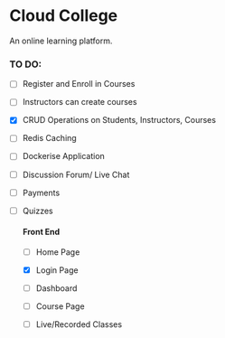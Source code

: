 # Cloud College

An online learning platform.

### TO DO:

- [ ] Register and Enroll in Courses
- [ ] Instructors can create courses 
- [X] CRUD Operations on Students, Instructors, Courses
- [ ] Redis Caching
- [ ] Dockerise Application
- [ ] Discussion Forum/ Live Chat
- [ ] Payments
- [ ] Quizzes
  
  #### Front End
  - [ ] Home Page
  - [X] Login Page
  - [ ] Dashboard
  - [ ] Course Page
  - [ ] Live/Recorded Classes

